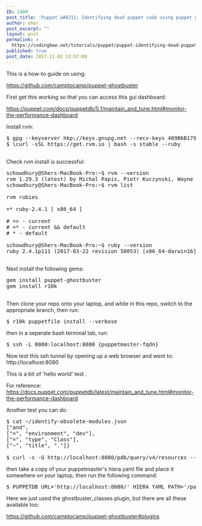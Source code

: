 ```yaml
---
ID: 2400
post_title: 'Puppet &#8211; Identifying dead puppet code using puppet ghostbuster'
author: sher
post_excerpt: ""
layout: post
permalink: >
  https://codingbee.net/tutorials/puppet/puppet-identifying-dead-puppet-code-using-puppet-ghostbuster
published: true
post_date: 2017-11-02 13:57:08
---
```

This is a how-to guide on using:

https://github.com/camptocamp/puppet-ghostbuster

First get this working so that you can access this gui dashboard:

https://puppet.com/docs/puppetdb/5.1/maintain_and_tune.html#monitor-the-performance-dashboard


Install rvm:

<pre>
$ gpg --keyserver hkp://keys.gnupg.net --recv-keys 409B6B1796C275462A1703113804BB82D39DC0E3 7D2BAF1CF37B13E2069D6956105BD0E739499BDB
$ \curl -sSL https://get.rvm.io | bash -s stable --ruby

</pre>

Check rvm install is successful:

<pre>
schowdhury@Shers-MacBook-Pro:~$ rvm --version
rvm 1.29.3 (latest) by Michal Papis, Piotr Kuczynski, Wayne E. Seguin [https://rvm.io]
schowdhury@Shers-MacBook-Pro:~$ rvm list

rvm rubies

=* ruby-2.4.1 [ x86_64 ]

# => - current
# =* - current && default
# * - default

schowdhury@Shers-MacBook-Pro:~$ ruby --version
ruby 2.4.1p111 (2017-03-22 revision 58053) [x86_64-darwin16]

</pre>


Next install the following gems:

<pre>
gem install puppet-ghostbuster
gem install r10k

</pre>


Then clone your repo onto your laptop, and while in this repo, switch to the appropriate branch, then run:

<pre>
$ r10k puppetfile install --verbose
</pre>


then in a seperate bash terminal tab, run:



<pre>$ ssh -L 8080:localhost:8080 {puppetmaster-fqdn}</pre>

Now test this ssh tunnel by opening up a web browser and went to:
http://localhost:8080
 
This is a bit of 'hello world' test . 
 
For reference: https://docs.puppet.com/puppetdb/latest/maintain_and_tune.html#monitor-the-performance-dashboard 


Another test you can do:


<pre>
$ cat ~/identify-obsolete-modules.json
["and",
["=", "environment", "dev"],
["=", "type", "Class"],
["~", "title", "."]]

$ curl -s -G http://localhost:8080/pdb/query/v4/resources --data-urlencode 'pretty=true' --data-urlencode query@identify-obsolete-modules.json | grep title | cut -d'"' -f4 | awk 'BEGIN {FS="::"} {print $1}' | sort | uniq
</pre>


then take a copy of your puppetmaster's hiera.yaml file and place it somewhere on your laptop, then run the following command:

<pre>
$ PUPPETDB_URL='http://localhost:8080/' HIERA_YAML_PATH='/path/to/local/hiera.yaml' find . -type f -exec puppet-lint --only-checks ghostbuster_classes {} \+
</pre>


Here we just used the ghostbuster_classes plugin, but there are all these available too:

https://github.com/camptocamp/puppet-ghostbuster#plugins